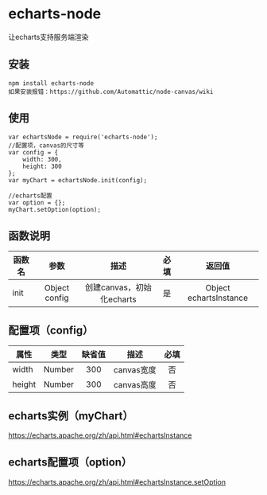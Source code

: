 

# echarts-node
让echarts支持服务端渲染

## 安装
```
npm install echarts-node
如果安装报错：https://github.com/Automattic/node-canvas/wiki
```
## 使用
```
var echartsNode = require('echarts-node');
//配置项，canvas的尺寸等
var config = {
    width: 300,
    height: 300
};
var myChart = echartsNode.init(config);

//echarts配置
var option = {};
myChart.setOption(option);
```
## 函数说明
| 函数名 | 参数 | 描述  | 必填 | 返回值 |
| ----- |:------:|:-----:|:-----:|:-----:|
| init | Object config | 创建canvas，初始化echarts | 是 | Object echartsInstance |

## 配置项（config）

| 属性   | 类型   | 缺省值  | 描述  | 必填 |
| ----- |:------:|:-----:|:-----:|:-----:|
| width | Number | 300 | canvas宽度 | 否 |
| height | Number | 300 | canvas高度 | 否 |

## echarts实例（myChart）
https://echarts.apache.org/zh/api.html#echartsInstance

## echarts配置项（option）
https://echarts.apache.org/zh/api.html#echartsInstance.setOption